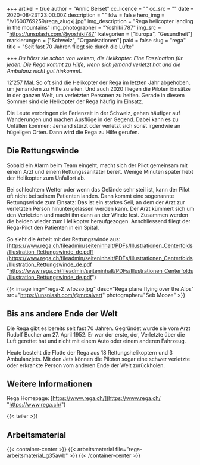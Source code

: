 +++
artikel = true
author = "Annic Berset"
cc_licence = ""
cc_src = ""
date = 2020-08-23T23:00:00Z
description = ""
fdw = false
hero_img = "/v1600769259/rega_aiugxj.jpg"
img_description = "Rega helicopter landing in the mountains"
img_photographer = "Yoshiki 787"
img_src = "https://unsplash.com/@yoshiki787"
kategorien = ["Europa", "Gesundheit"]
markierungen = ["Schweiz", "Organisationen"]
paid = false
slug = "rega"
title = "Seit fast 70 Jahren fliegt sie durch die Lüfte"

+++
_Du hörst sie schon von weitem, die Helikopter. Eine Faszination für jeden: Die Rega kommt zu Hilfe, wenn sich jemand verletzt hat und die Ambulanz nicht gut hinkommt._

12’257 Mal. So oft sind die Helikopter der Rega im letzten Jahr abgehoben, um jemandem zu Hilfe zu eilen. Und auch 2020 fliegen die Piloten Einsätze in der ganzen Welt, um verletzten Personen zu helfen. Gerade in diesem Sommer sind die Helikopter der Rega häufig im Einsatz.

Die Leute verbringen die Ferienzeit in der Schweiz, gehen häufiger auf Wanderungen und machen Ausflüge in der Gegend. Dabei kann es zu Unfällen kommen: Jemand stürzt oder verletzt sich sonst irgendwie an hügeligen Orten. Dann wird die Rega zu Hilfe gerufen.

## Die Rettungswinde

Sobald ein Alarm beim Team eingeht, macht sich der Pilot gemeinsam mit einem Arzt und einem Rettungssanitäter bereit. Wenige Minuten später hebt der Helikopter zum Unfallort ab.

Bei schlechtem Wetter oder wenn das Gelände sehr steil ist, kann der Pilot oft nicht bei seinem Patienten landen. Dann kommt eine sogenannte Rettungswinde zum Einsatz: Das ist ein starkes Seil, an dem der Arzt zur verletzten Person hinuntergelassen werden kann. Der Arzt kümmert sich um den Verletzten und macht ihn dann an der Winde fest. Zusammen werden die beiden wieder zum Helikopter heraufgezogen. Anschliessend fliegt der Rega-Pilot den Patienten in ein Spital.

So sieht die Arbeit mit der Rettungswinde aus: [https://www.rega.ch/fileadmin/seiteninhalt/PDFs/Illustrationen_Centerfolds/Illustration_Rettungswinde_de.pdf](https://www.rega.ch/fileadmin/seiteninhalt/PDFs/Illustrationen_Centerfolds/Illustration_Rettungswinde_de.pdf "https://www.rega.ch/fileadmin/seiteninhalt/PDFs/Illustrationen_Centerfolds/Illustration_Rettungswinde_de.pdf")

{{< image img="rega-2_wfozso.jpg" desc="Rega plane flying over the Alps" src="https://unsplash.com/@mrcalvert" photographer="Seb Mooze" >}}

## Bis ans andere Ende der Welt

Die Rega gibt es bereits seit fast 70 Jahren. Gegründet wurde sie vom Arzt Rudolf Bucher am 27. April 1952. Er war der erste, der, Verletzte über die Luft gerettet hat und nicht mit einem Auto oder einem anderen Fahrzeug.

Heute besteht die Flotte der Rega aus 18 Rettungshelikoptern und 3 Ambulanzjets. Mit den Jets können die Piloten sogar eine schwer verletzte oder erkrankte Person vom anderen Ende der Welt zurückholen.

## Weitere Informationen

Rega Homepage: [https://www.rega.ch/](https://www.rega.ch/ "https://www.rega.ch/")

{{< teiler >}}

## Arbeitsmaterial

{{< container-center >}} {{< arbeitsmaterial file="rega-arbeitsmaterial_g35awb" >}} {{< /container-center >}}